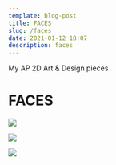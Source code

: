 ```yaml
---
template: blog-post
title: FACES
slug: /faces
date: 2021-01-12 18:07
description: faces
---
```

My AP 2D Art & Design pieces

# FACES

![](/assets/35367.jpg)

![](/assets/56742.jpg)

![](/assets/85685.jpg)
